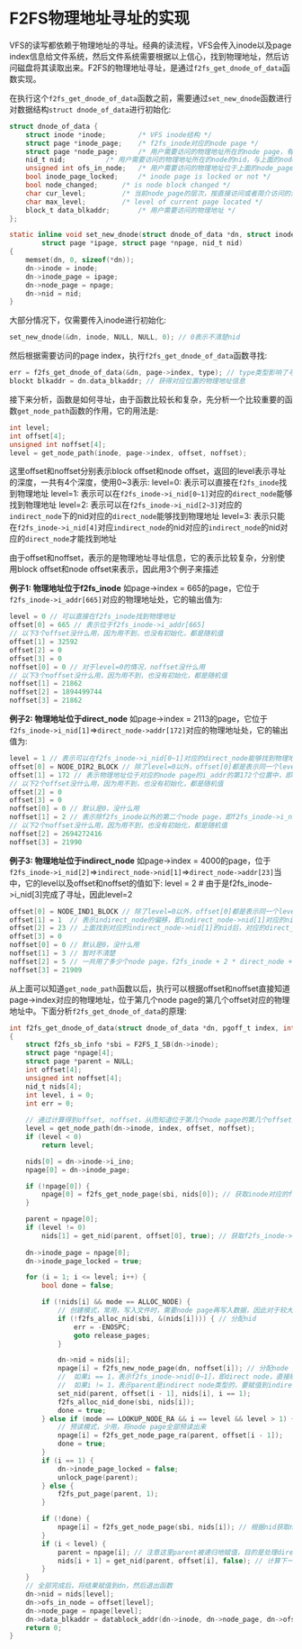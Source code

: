 # F2FS物理地址寻址的实现
VFS的读写都依赖于物理地址的寻址。经典的读流程，VFS会传入inode以及page index信息给文件系统，然后文件系统需要根据以上信心，找到物理地址，然后访问磁盘将其读取出来。F2FS的物理地址寻址，是通过`f2fs_get_dnode_of_data`函数实现。

在执行这个`f2fs_get_dnode_of_data`函数之前，需要通过`set_new_dnode`函数进行对数据结构`struct dnode_of_data`进行初始化:
```c
struct dnode_of_data {
	struct inode *inode;		/* VFS inode结构 */
	struct page *inode_page;	/* f2fs_inode对应的node page */
	struct page *node_page;		/* 用户需要访问的物理地址所在的node page，有可能跟inode_page一样*/
	nid_t nid;			/* 用户需要访问的物理地址所在的node的nid，与上面的node_page对应*/
	unsigned int ofs_in_node;	/* 用户需要访问的物理地址位于上面的node_page对应的addr数组第几个位置 */
	bool inode_page_locked;		/* inode page is locked or not */
	bool node_changed;		/* is node block changed */
	char cur_level;			/* 当前node_page的层次，按直接访问或者简介访问的深度区分 */
	char max_level;			/* level of current page located */
	block_t	data_blkaddr;		/* 用户需要访问的物理地址 */
};

static inline void set_new_dnode(struct dnode_of_data *dn, struct inode *inode,
		struct page *ipage, struct page *npage, nid_t nid)
{
	memset(dn, 0, sizeof(*dn));
	dn->inode = inode;
	dn->inode_page = ipage;
	dn->node_page = npage;
	dn->nid = nid;
}
```
大部分情况下，仅需要传入inode进行初始化:
```c
set_new_dnode(&dn, inode, NULL, NULL, 0); // 0表示不清楚nid
```
然后根据需要访问的page index，执行`f2fs_get_dnode_of_data`函数寻找:
```c
err = f2fs_get_dnode_of_data(&dn, page->index, type); // type类型影响了寻址的行为
blockt blkaddr = dn.data_blkaddr; // 获得对应位置的物理地址信息
```
接下来分析，函数是如何寻址，由于函数比较长和复杂，先分析一个比较重要的函数`get_node_path`函数的作用，它的用法是:
```c
int level;
int offset[4];
unsigned int noffset[4];
level = get_node_path(inode, page->index, offset, noffset);
```
这里offset和noffset分别表示block offset和node offset，返回的level表示寻址的深度，一共有4个深度，使用0~3表示:
level=0: 表示可以直接在`f2fs_inode`找到物理地址
level=1: 表示可以在`f2fs_inode->i_nid[0~1]`对应的`direct_node`能够找到物理地址
level=2: 表示可以在`f2fs_inode->i_nid[2~3]`对应的`indirect_node`下的nid对应的`direct_node`能够找到物理地址
level=3: 表示只能在`f2fs_inode->i_nid[4]`对应`indirect_node`的nid对应的`indirect_node`的nid对应的`direct_node`才能找到地址

由于offset和noffset，表示的是物理地址寻址信息，它的表示比较复杂，分别使用block offset和node offset来表示，因此用3个例子来描述

**例子1: 物理地址位于f2fs_inode**
如page->index = 665的page，它位于`f2fs_inode->i_addr[665]`对应的物理地址处，它的输出值为:
```c
level = 0 // 可以直接在f2fs_inode找到物理地址
offset[0] = 665 // 表示位于f2fs_inode->i_addr[665]
// 以下3个offset没什么用，因为用不到，也没有初始化，都是随机值
offset[1] = 32592 
offset[2] = 0 
offset[3] = 0
noffset[0] = 0 // 对于level=0的情况，noffset没什么用
// 以下3个noffset没什么用，因为用不到，也没有初始化，都是随机值
noffset[1] = 21862 
noffset[2] = 1894499744 
noffset[3] = 21862
```

**例子2: 物理地址位于direct_node**
如page->index = 2113的page，它位于`f2fs_inode->i_nid[1]`=>`direct_node->addr[172]`对应的物理地址处，它的输出值为:
```c
level = 1 // 表示可以在f2fs_inode->i_nid[0~1]对应的direct_node能够找到物理地址
offset[0] = NODE_DIR2_BLOCK // 除了level=0以外，offset[0]都是表示同一个level的不同node，如这里DIR2表示这是第二个direct_node，即f2fs_inode->i_nid[1]
offset[1] = 172 // 表示物理地址位于对应的node page的i_addr的第172个位置中，即direct_node->addr[172]
// 以下2个offset没什么用，因为用不到，也没有初始化，都是随机值
offset[2] = 0
offset[3] = 0
noffset[0] = 0 // 默认是0，没什么用
noffset[1] = 2 // 表示除f2fs_inode以外的第二个node page，即f2fs_inode->i_nid[1]对应的direct_node
// 以下2个noffset没什么用，因为用不到，也没有初始化，都是随机值
noffset[2] = 2694272416
noffset[3] = 21990
```

**例子3: 物理地址位于indirect_node**
如page->index = 4000的page，位于`f2fs_inode->i_nid[2]`=>`indirect_node->nid[1]`=>`direct_node->addr[23]`当中，它的level以及offset和noffset的值如下:
level = 2 # 由于是f2fs_inode->i_nid[3]完成了寻址，因此level=2
```c
offset[0] = NODE_IND1_BLOCK // 除了level=0以外，offset[0]都是表示同一个level的不同node，如这里IND1表示这是第一个indirect_node，即f2fs_inode->i_nid[3]
offset[1] = 1  // 表示indirect_node的偏移，即indirect_node->nid[1]对应的nid
offset[2] = 23 // 上面找到对应的indirect_node->nid[1]的nid后，对应的direct_node->addr[23]
offset[3] = 0
noffset[0] = 0 // 默认是0，没什么用
noffset[1] = 3 // 暂时不清楚
noffset[2] = 5 // 一共用了多少个node page，f2fs_inode + 2 * direct_node + 1 * indirect_node + 1 * indirect_node->direct_node = 5
noffset[3] = 21909
```

从上面可以知道`get_node_path`函数以后，执行可以根据offset和noffset直接知道page->index对应的物理地址，位于第几个node page的第几个offset对应的物理地址中。下面分析`f2fs_get_dnode_of_data`的原理:

```c
int f2fs_get_dnode_of_data(struct dnode_of_data *dn, pgoff_t index, int mode)
{
	struct f2fs_sb_info *sbi = F2FS_I_SB(dn->inode);
	struct page *npage[4];
	struct page *parent = NULL;
	int offset[4];
	unsigned int noffset[4];
	nid_t nids[4];
	int level, i = 0;
	int err = 0;
	
	// 通过计算得到offset, noffset，从而知道位于第几个node page的第几个offset对应的物理地址中
	level = get_node_path(dn->inode, index, offset, noffset);
	if (level < 0)
		return level;

	nids[0] = dn->inode->i_ino;
	npage[0] = dn->inode_page;

	if (!npage[0]) {
		npage[0] = f2fs_get_node_page(sbi, nids[0]); // 获取inode对应的f2fs_inode的node page
	}

	parent = npage[0];
	if (level != 0)
		nids[1] = get_nid(parent, offset[0], true); // 获取f2fs_inode->i_nid
		
	dn->inode_page = npage[0];
	dn->inode_page_locked = true;

	for (i = 1; i <= level; i++) {
		bool done = false;

		if (!nids[i] && mode == ALLOC_NODE) { 
			// 创建模式，常用，写入文件时，需要node page再写入数据，因此对于较大文件，在这里创建node page
			if (!f2fs_alloc_nid(sbi, &(nids[i]))) { // 分配nid
				err = -ENOSPC;
				goto release_pages;
			}

			dn->nid = nids[i];
			npage[i] = f2fs_new_node_page(dn, noffset[i]); // 分配node page
			//  如果i == 1，表示f2fs_inode->nid[0~1]，即direct node，直接赋值到f2fs_inode->i_nid中
			//  如果i != 1，表示parent是indirect node类型的，要赋值到indirect_node->nid中
			set_nid(parent, offset[i - 1], nids[i], i == 1); 
			f2fs_alloc_nid_done(sbi, nids[i]);
			done = true;
		} else if (mode == LOOKUP_NODE_RA && i == level && level > 1) {
			// 预读模式，少用，将node page全部预读出来
			npage[i] = f2fs_get_node_page_ra(parent, offset[i - 1]);
			done = true;
		}
		if (i == 1) {
			dn->inode_page_locked = false;
			unlock_page(parent);
		} else {
			f2fs_put_page(parent, 1);
		}

		if (!done) {
			npage[i] = f2fs_get_node_page(sbi, nids[i]); // 根据nid获取node page
		}
		if (i < level) {
			parent = npage[i]; // 注意这里parent被递归地赋值，目的是处理direct node和indrect node的赋值问题
			nids[i + 1] = get_nid(parent, offset[i], false); // 计算下一个nid
		}
	}
	// 全部完成后，将结果赋值到dn，然后退出函数
	dn->nid = nids[level];
	dn->ofs_in_node = offset[level];
	dn->node_page = npage[level];
	dn->data_blkaddr = datablock_addr(dn->inode, dn->node_page, dn->ofs_in_node); // 这个就是根据page index所得到的物理地址
	return 0;
}
```
